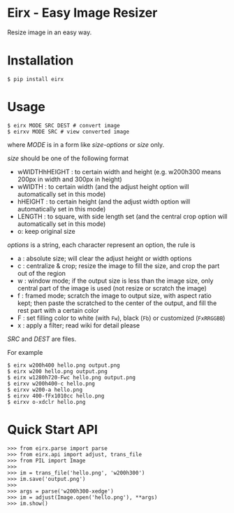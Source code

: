 Eirx - Easy Image Resizer
===

Resize image in an easy way.

Installation
===

    $ pip install eirx

Usage
===

    $ eirx MODE SRC DEST # convert image
    $ eirxv MODE SRC # view converted image

where *MODE* is in a form like *size-options* or *size* only.

*size* should be one of the following format

* wWIDTHhHEIGHT : to certain width and height (e.g. w200h300 means 200px in width and 300px in height)
* wWIDTH : to certain width (and the adjust height option will automatically set in this mode)
* hHEIGHT : to certain height (and the adjust width option will automatically set in this mode)
* LENGTH : to square, with side length set (and the central crop option will automatically set in this mode)
* o: keep original size

*options* is a string, each character represent an option, the rule is

* a : absolute size; will clear the adjust height or width options
* c : centralize & crop; resize the image to fill the size, and crop the part out of the region
* w : window mode; if the output size is less than the image size, only central part of the image is used (not resize or scratch the image)
* f : framed mode; scratch the image to output size, with aspect ratio kept; then paste the scratched to the center of the output, and fill the rest part with a certain color
* F : set filling color to white (with `Fw`), black (`Fb`) or customized (`FxRRGGBB`)
* x : apply a filter; read wiki for detail please

*SRC* and *DEST* are files.

For example

    $ eirx w200h400 hello.png output.png
    $ eirx w200 hello.png output.png
    $ eirx w1280h720-Fwc hello.png output.png
    $ eirxv w200h400-c hello.png
    $ eirxv w200-a hello.png
    $ eirxv 400-fFx1010cc hello.png
    $ eirxv o-xdclr hello.png

Quick Start API
===

    >>> from eirx.parse import parse
    >>> from eirx.api import adjust, trans_file
    >>> from PIL import Image
    >>>
    >>> im = trans_file('hello.png', 'w200h300')
    >>> im.save('output.png')
    >>>
    >>> args = parse('w200h300-xedge')
    >>> im = adjust(Image.open('hello.png'), **args)
    >>> im.show()
